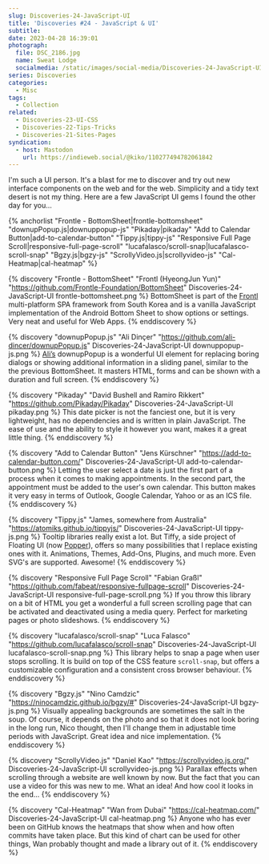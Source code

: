 ```yaml
---
slug: Discoveries-24-JavaScript-UI
title: 'Discoveries #24 - JavaScript & UI'
subtitle:
date: 2023-04-28 16:39:01
photograph:
  file: DSC_2186.jpg
  name: Sweat Lodge
  socialmedia: /static/images/social-media/Discoveries-24-JavaScript-UI.png
series: Discoveries
categories:
  - Misc
tags:
  - Collection
related:
  - Discoveries-23-UI-CSS
  - Discoveries-22-Tips-Tricks
  - Discoveries-21-Sites-Pages
syndication:
  - host: Mastodon
    url: https://indieweb.social/@kiko/110277494782061842
---
```


I'm such a UI person. It's a blast for me to discover and try out new interface components on the web and for the web. Simplicity and a tidy text desert is not my thing. Here are a few JavaScript UI gems I found the other day for you...

{% anchorlist 
  "Frontle - BottomSheet|frontle-bottomsheet"
  "downupPopup.js|downuppopup-js"
  "Pikaday|pikaday"
  "Add to Calendar Button|add-to-calendar-button"
  "Tippy.js|tippy-js"
  "Responsive Full Page Scroll|responsive-full-page-scroll"
  "lucafalasco/scroll-snap|lucafalasco-scroll-snap"
  "Bgzy.js|bgzy-js"
  "ScrollyVideo.js|scrollyvideo-js"
  "Cal-Heatmap|cal-heatmap"
%}

<!-- more -->

{% discovery "Frontle - BottomSheet" "Frontl (HyeongJun Yun)" "https://github.com/Frontle-Foundation/BottomSheet" Discoveries-24-JavaScript-UI frontle-bottomsheet.png %}
BottomSheet is part of the <a href="https://frontle.org/" title="‌">Frontl</a> multi-platform SPA framework from South Korea and is a vanilla JavaScript implementation of the Android Bottom Sheet to show options or settings. Very neat and useful for Web Apps.
{% enddiscovery %}

{% discovery "downupPopup.js" "Ali Dinçer" "https://github.com/ali-dincer/downupPopup.js" Discoveries-24-JavaScript-UI downuppopup-js.png %}
<a href="https://dincerali.com/" title="‌">Ali’s</a> downupPopup is a wonderful UI element for replacing boring dialogs or showing additional information in a sliding panel, similar to the the previous BottomSheet. It masters HTML, forms and can be shown with a duration and full screen.
{% enddiscovery %}

{% discovery "Pikaday" "David Bushell and Ramiro Rikkert" "https://github.com/Pikaday/Pikaday" Discoveries-24-JavaScript-UI pikaday.png %}
This date picker is not the fanciest one, but it is very lightweight, has no dependencies and is written in plain JavaScript. The ease of use and the ability to style it however you want, makes it a great little thing.
{% enddiscovery %}

{% discovery "Add to Calendar Button" "Jens Kürschner" "https://add-to-calendar-button.com/" Discoveries-24-JavaScript-UI add-to-calendar-button.png %}
Letting the user select a date is just the first part of a process when it comes to making appointments. In the second part, the appointment must be added to the user&#39;s own calendar. This button makes it very easy in terms of Outlook, Google Calendar, Yahoo or as an ICS file.
{% enddiscovery %}

{% discovery "Tippy.js" "James, somewhere from Australia" "https://atomiks.github.io/tippyjs/" Discoveries-24-JavaScript-UI tippy-js.png %}
Tooltip libraries really exist a lot. But Tiffy, a side project of Floating UI (now <a href="https://popper.js.org/" title="‌">Popper</a>), offers so many possibilities that I replace existing ones with it. Animations, Themes, Add-Ons, Plugins, and much more. Even SVG&#39;s are supported. Awesome!
{% enddiscovery %}

{% discovery "Responsive Full Page Scroll" "Fabian Graßl" "https://github.com/fabeat/responsive-fullpage-scroll" Discoveries-24-JavaScript-UI responsive-full-page-scroll.png %}
If you throw this library on a bit of HTML you get a wonderful a full screen scrolling page that can be activated and deactivated using a media query. Perfect for marketing pages or photo slideshows.
{% enddiscovery %}

{% discovery "lucafalasco/scroll-snap" "Luca Falasco" "https://github.com/lucafalasco/scroll-snap" Discoveries-24-JavaScript-UI lucafalasco-scroll-snap.png %}
This library helps to snap a page when user stops scrolling. It is build on top of the CSS feature <code>scroll-snap</code>, but offers a customizable configuration and a consistent cross browser behaviour.
{% enddiscovery %}

{% discovery "Bgzy.js" "Nino Camdzic" "https://ninocamdzic.github.io/bgzy/#" Discoveries-24-JavaScript-UI bgzy-js.png %}
Visually appealing backgrounds are sometimes the salt in the soup. Of course, it depends on the photo and so that it does not look boring in the long run, Nico thought, then I&#39;ll change them in adjustable time periods with JavaScript. Great idea and nice implementation.
{% enddiscovery %}

{% discovery "ScrollyVideo.js" "Daniel Kao" "https://scrollyvideo.js.org/" Discoveries-24-JavaScript-UI scrollyvideo-js.png %}
Parallax effects when scrolling through a website are well known by now. But the fact that you can use a video for this was new to me. What an idea! And how cool it looks in the end...
{% enddiscovery %}

{% discovery "Cal-Heatmap" "Wan from Dubai" "https://cal-heatmap.com/" Discoveries-24-JavaScript-UI cal-heatmap.png %}
Anyone who has ever been on GitHub knows the heatmaps that show when and how often commits have taken place. But this kind of chart can be used for other things, Wan probably thought and made a library out of it.
{% enddiscovery %}

